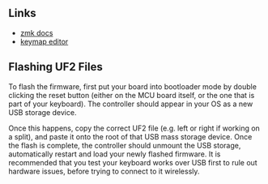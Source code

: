 ## Links

* [zmk docs](https://zmk.dev/docs)
* [keymap editor](https://nickcoutsos.github.io/keymap-editor/)

## Flashing UF2 Files

To flash the firmware, first put your board into bootloader mode by double clicking the reset button (either on the MCU board itself, or the one that is part of your keyboard). The controller should appear in your OS as a new USB storage device.

Once this happens, copy the correct UF2 file (e.g. left or right if working on a split), and paste it onto the root of that USB mass storage device. Once the flash is complete, the controller should unmount the USB storage, automatically restart and load your newly flashed firmware. It is recommended that you test your keyboard works over USB first to rule out hardware issues, before trying to connect to it wirelessly.

